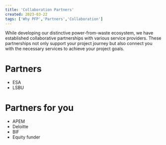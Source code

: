 ```yaml
---
title: 'Collaboration Partners'
created: 2023-03-22
tags: ['Why PFP','Partners','Collaboration']
---
```


While developing our distinctive power-from-waste ecosystem, we have established collaborative
partnerships with various service providers. These partnerships not only support your project
journey but also connect you with the necessary services to achieve your project goals.

# Partners
- ESA
- LSBU

# Partners for you
- APEM
- Deloitte
- BIF
- Equity funder 